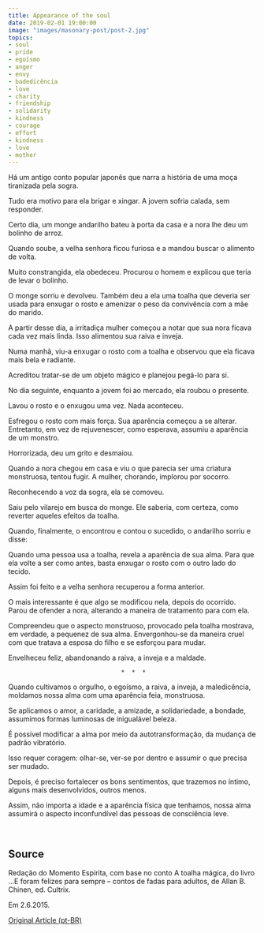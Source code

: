 ```yaml
---
title: Appearance of the soul
date: 2019-02-01 19:00:00
image: "images/masonary-post/post-2.jpg"
topics: 
- soul
- pride
- egoísmo
- anger
- envy
- badedicência
- love
- charity
- friendship
- solidarity
- kindness
- courage
- effort
- kindness
- love
- mother
---
```


Há um antigo conto popular japonês que narra a história de uma moça tiranizada
pela sogra.

Tudo era motivo para ela brigar e xingar. A jovem sofria calada, sem responder.

Certo dia, um monge andarilho bateu à porta da casa e a nora lhe deu um bolinho
de arroz.

Quando soube, a velha senhora ficou furiosa e a mandou buscar o alimento de
volta.

Muito constrangida, ela obedeceu. Procurou o homem e explicou que teria de
levar o bolinho.

O monge sorriu e devolveu. Também deu a ela uma toalha que deveria ser usada
para enxugar o rosto e amenizar o peso da convivência com a mãe do marido.

A partir desse dia, a irritadiça mulher começou a notar que sua nora ficava
cada vez mais linda. Isso alimentou sua raiva e inveja.

Numa manhã, viu-a enxugar o rosto com a toalha e observou que ela ficava mais
bela e radiante.

Acreditou tratar-se de um objeto mágico e planejou pegá-lo para si.

No dia seguinte, enquanto a jovem foi ao mercado, ela roubou o presente.

Lavou o rosto e o enxugou uma vez. Nada aconteceu.

Esfregou o rosto com mais força. Sua aparência começou a se alterar.
Entretanto, em vez de rejuvenescer, como esperava, assumiu a aparência de um
monstro.

Horrorizada, deu um grito e desmaiou.

Quando a nora chegou em casa e viu o que parecia ser uma criatura monstruosa,
tentou fugir. A mulher, chorando, implorou por socorro.

Reconhecendo a voz da sogra, ela se comoveu.

Saiu pelo vilarejo em busca do monge. Ele saberia, com certeza, como reverter
aqueles efeitos da toalha.

Quando, finalmente, o encontrou e contou o sucedido, o andarilho sorriu e
disse:

Quando uma pessoa usa a toalha, revela a aparência de sua alma. Para que ela
volte a ser como antes, basta enxugar o rosto com o outro lado do tecido.

Assim foi feito e a velha senhora recuperou a forma anterior.

O mais interessante é que algo se modificou nela, depois do ocorrido. Parou de
ofender a nora, alterando a maneira de tratamento para com ela.

Compreendeu que o aspecto monstruoso, provocado pela toalha mostrava, em
verdade, a pequenez de sua alma. Envergonhou-se da maneira cruel com que
tratava a esposa do filho e se esforçou para mudar.

Envelheceu feliz, abandonando a raiva, a inveja e a maldade.

                                    *  *  *

Quando cultivamos o orgulho, o egoísmo, a raiva, a inveja, a maledicência,
moldamos nossa alma com uma aparência feia, monstruosa.

Se aplicamos o amor, a caridade, a amizade, a solidariedade, a bondade,
assumimos formas luminosas de inigualável beleza.

É possível modificar a alma por meio da autotransformação, da mudança de padrão
vibratório.

Isso requer coragem: olhar-se, ver-se por dentro e assumir o que precisa ser
mudado.

Depois, é preciso fortalecer os bons sentimentos, que trazemos no íntimo,
alguns mais desenvolvidos, outros menos.

Assim, não importa a idade e a aparência física que tenhamos, nossa alma
assumirá o aspecto inconfundível das pessoas de consciência leve.

 

## Source
Redação do Momento Espírita, com base no conto
A toalha mágica, do livro ...E foram felizes para sempre –
contos de fadas para adultos, de Allan B. Chinen,
ed. Cultrix.

Em 2.6.2015.

[Original Article (pt-BR)](http://www.momento.com.br/pt/ler_texto.php?id=4482)



